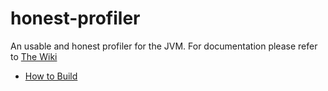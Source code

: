 honest-profiler
===============

An usable and honest profiler for the JVM. For documentation please refer to
[The Wiki](https://github.com/RichardWarburton/honest-profiler/wiki)

* [How to Build](https://github.com/RichardWarburton/honest-profiler/wiki/How-to-build)
